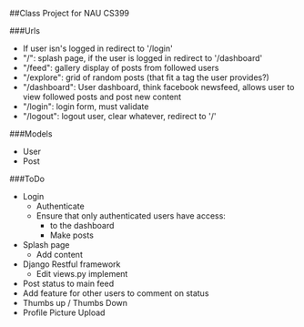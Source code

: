 ##Class Project for NAU CS399

###Urls
- If user isn's logged in redirect to '/login'
- "/": splash page, if the user is logged in redirect to '/dashboard'
- "/feed": gallery display of posts from followed users
- "/explore": grid of random posts (that fit a tag the user provides?)
- "/dashboard": User dashboard, think facebook newsfeed, allows user to view followed posts and post new content
- "/login": login form, must validate
- "/logout": logout user, clear whatever, redirect to '/'

###Models
- User
- Post

###ToDo
- Login
	- Authenticate
	- Ensure that only authenticated users have access:
		-  to the dashboard
		-  Make posts
- Splash page
	- Add content
- Django Restful framework
	- Edit views.py implement
- Post status to main feed
- Add feature for other users to comment on status
- Thumbs up / Thumbs Down
- Profile Picture Upload